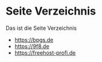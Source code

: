 # Seite Verzeichnis

Das ist die Seite Verzeichnis

* https://bpgs.de
* https://9f8.de
* https://freehost-profi.de

